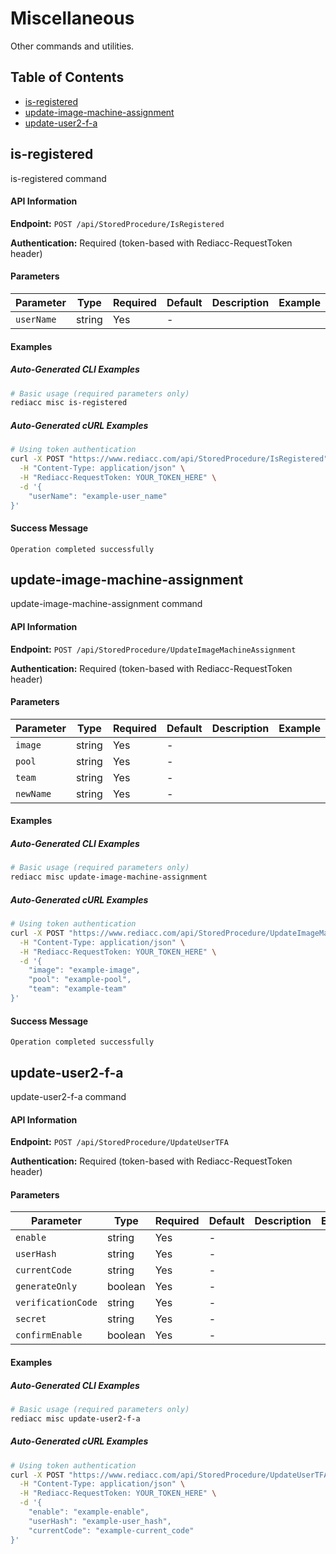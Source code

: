 # Miscellaneous

Other commands and utilities.

## Table of Contents

- [is-registered](#is-registered)
- [update-image-machine-assignment](#update-image-machine-assignment)
- [update-user2-f-a](#update-user2-f-a)

## is-registered

is-registered command

#### API Information

**Endpoint:** `POST /api/StoredProcedure/IsRegistered`

**Authentication:** Required (token-based with Rediacc-RequestToken header)

#### Parameters

| Parameter | Type | Required | Default | Description | Example |
|-----------|------|----------|---------|-------------|---------|
| `userName` | string | Yes | - |  |  |


#### Examples

##### Auto-Generated CLI Examples

```bash
# Basic usage (required parameters only)
rediacc misc is-registered
```

##### Auto-Generated cURL Examples

```bash
# Using token authentication
curl -X POST "https://www.rediacc.com/api/StoredProcedure/IsRegistered" \
  -H "Content-Type: application/json" \
  -H "Rediacc-RequestToken: YOUR_TOKEN_HERE" \
  -d '{
    "userName": "example-user_name"
}'
```

#### Success Message

`Operation completed successfully`

## update-image-machine-assignment

update-image-machine-assignment command

#### API Information

**Endpoint:** `POST /api/StoredProcedure/UpdateImageMachineAssignment`

**Authentication:** Required (token-based with Rediacc-RequestToken header)

#### Parameters

| Parameter | Type | Required | Default | Description | Example |
|-----------|------|----------|---------|-------------|---------|
| `image` | string | Yes | - |  |  |
| `pool` | string | Yes | - |  |  |
| `team` | string | Yes | - |  |  |
| `newName` | string | Yes | - |  |  |


#### Examples

##### Auto-Generated CLI Examples

```bash
# Basic usage (required parameters only)
rediacc misc update-image-machine-assignment
```

##### Auto-Generated cURL Examples

```bash
# Using token authentication
curl -X POST "https://www.rediacc.com/api/StoredProcedure/UpdateImageMachineAssignment" \
  -H "Content-Type: application/json" \
  -H "Rediacc-RequestToken: YOUR_TOKEN_HERE" \
  -d '{
    "image": "example-image",
    "pool": "example-pool",
    "team": "example-team"
}'
```

#### Success Message

`Operation completed successfully`

## update-user2-f-a

update-user2-f-a command

#### API Information

**Endpoint:** `POST /api/StoredProcedure/UpdateUserTFA`

**Authentication:** Required (token-based with Rediacc-RequestToken header)

#### Parameters

| Parameter | Type | Required | Default | Description | Example |
|-----------|------|----------|---------|-------------|---------|
| `enable` | string | Yes | - |  |  |
| `userHash` | string | Yes | - |  |  |
| `currentCode` | string | Yes | - |  |  |
| `generateOnly` | boolean | Yes | - |  |  |
| `verificationCode` | string | Yes | - |  |  |
| `secret` | string | Yes | - |  |  |
| `confirmEnable` | boolean | Yes | - |  |  |


#### Examples

##### Auto-Generated CLI Examples

```bash
# Basic usage (required parameters only)
rediacc misc update-user2-f-a
```

##### Auto-Generated cURL Examples

```bash
# Using token authentication
curl -X POST "https://www.rediacc.com/api/StoredProcedure/UpdateUserTFA" \
  -H "Content-Type: application/json" \
  -H "Rediacc-RequestToken: YOUR_TOKEN_HERE" \
  -d '{
    "enable": "example-enable",
    "userHash": "example-user_hash",
    "currentCode": "example-current_code"
}'
```

